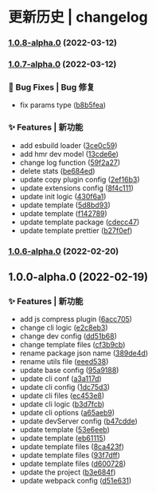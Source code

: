 # 更新历史 | changelog 


### [1.0.8-alpha.0](https://github.com/qiuysh/create-two-scripts/compare/v1.0.7...v1.0.8-alpha.0) (2022-03-12)

### [1.0.7-alpha.0](https://github.com/qiuysh/create-two-scripts/compare/v1.0.6...v1.0.7) (2022-03-12)


### 🐛 Bug Fixes | Bug 修复

* fix params type ([b8b5fea](https://github.com/qiuysh/create-two-scripts/commit/b8b5feabb866a4b37bcbe67dee1edbb54fa8579e))


### ✨ Features | 新功能

* add esbuild loader ([3ce0c59](https://github.com/qiuysh/create-two-scripts/commit/3ce0c59358f18c049a04793f1b3b5d5d42f4c4d3))
* add hmr dev model ([13cde6e](https://github.com/qiuysh/create-two-scripts/commit/13cde6ec1f29df8f8d5affe0e23ddbd2fc055b4d))
* change log function ([59f2a27](https://github.com/qiuysh/create-two-scripts/commit/59f2a279bebfbc191d03e1dd4747cdf1d7e6db96))
* delete stats ([be684ed](https://github.com/qiuysh/create-two-scripts/commit/be684edf3a971b63633e6bfeaac04ba4521851b8))
* update copy plugin config ([2ef16b3](https://github.com/qiuysh/create-two-scripts/commit/2ef16b3b7b920fcfe545150423a45f0b42bb3f8a))
* update extensions config ([8f4c111](https://github.com/qiuysh/create-two-scripts/commit/8f4c111fb26a422399d703f13075b2655a783fea))
* update init logic ([430f6a1](https://github.com/qiuysh/create-two-scripts/commit/430f6a14942cd456e978cbc7b5a14930db0903cd))
* update template ([5d8bd93](https://github.com/qiuysh/create-two-scripts/commit/5d8bd9309ff6cb14cbc4d3adbe7f4e4eeab85d92))
* update template ([f142789](https://github.com/qiuysh/create-two-scripts/commit/f14278902eb8bcea6d4ad395928f3e9849db4b45))
* update template package ([cdecc47](https://github.com/qiuysh/create-two-scripts/commit/cdecc477e097c1e0a8c8cd040f651a5e6ea7dd38))
* update template prettier ([b27f0ef](https://github.com/qiuysh/create-two-scripts/commit/b27f0ef61e0c3c00f17822103d1e94b9bd30dae3))

### [1.0.6-alpha.0](https://github.com/qiuysh/create-two-scripts/compare/v1.0.0...v1.0.6) (2022-02-20)

## 1.0.0-alpha.0 (2022-02-19)


### ✨ Features | 新功能

* add js compress plugin ([6acc705](https://github.com/qiuysh/create-two-scripts/commit/6acc7054282d2411515a6cd1ea6b075e92ab142f))
* change cli logic ([e2c8eb3](https://github.com/qiuysh/create-two-scripts/commit/e2c8eb31300146290ec12ed8e17259d0c2d56f2e))
* change dev config ([dd51b68](https://github.com/qiuysh/create-two-scripts/commit/dd51b687795e64b60c956aa18debe0187e187eab))
* change template files ([cf3b9cb](https://github.com/qiuysh/create-two-scripts/commit/cf3b9cb4fdb9d411049769ef8e9dd10d154ed35b))
* rename package json name ([389de4d](https://github.com/qiuysh/create-two-scripts/commit/389de4d41c45437cd5f7ea293645a0a078648eb1))
* rename utils file ([eeed538](https://github.com/qiuysh/create-two-scripts/commit/eeed538e4a95b74ee71fffa58d19ab9987fce7d2))
* update base config ([95a9188](https://github.com/qiuysh/create-two-scripts/commit/95a91888da2c911258753b4a17bceae66c2a2461))
* update cli conf ([a3a117d](https://github.com/qiuysh/create-two-scripts/commit/a3a117dda79f985b8bc0ebc31f84d9359b1950a5))
* update cli config ([1dc75d3](https://github.com/qiuysh/create-two-scripts/commit/1dc75d36c44507ba49d4c3a8cdc40f9f78cb43b5))
* update cli files ([ec453e8](https://github.com/qiuysh/create-two-scripts/commit/ec453e8d7d9daa9a1cd93521a3ea2dc5efc57e6b))
* update cli logic ([b3d7fcb](https://github.com/qiuysh/create-two-scripts/commit/b3d7fcbce9d46cb346a403cce1ad0b500006f4a7))
* update cli options ([a65aeb9](https://github.com/qiuysh/create-two-scripts/commit/a65aeb900a1c989121493634690c326e71a83150))
* update devServer config ([b47cdde](https://github.com/qiuysh/create-two-scripts/commit/b47cdde05093b61e7059c98feccec4744e9c6f90))
* update template ([53e6eeb](https://github.com/qiuysh/create-two-scripts/commit/53e6eebd2594dc2ffa3c2c40a0e7edc34b770288))
* update template ([eb61115](https://github.com/qiuysh/create-two-scripts/commit/eb611151b274980e75eeca3d6effd3ce2445bef5))
* update template files ([8ca423f](https://github.com/qiuysh/create-two-scripts/commit/8ca423f89a7be849dc62db8d93850a416c5659b7))
* update template files ([93f7dff](https://github.com/qiuysh/create-two-scripts/commit/93f7dffd9609a2baa9180adacf4c766d5c8f14f5))
* update template files ([d600728](https://github.com/qiuysh/create-two-scripts/commit/d600728c1f813919e4738a68ae6e986b26a36e52))
* update the project ([b3e684f](https://github.com/qiuysh/create-two-scripts/commit/b3e684ffc26d2c3ca331942e98178e339d9ed3da))
* update webpack config ([d51e631](https://github.com/qiuysh/create-two-scripts/commit/d51e631725c2308d64e92cf22fc717f6f3a64bbd))
